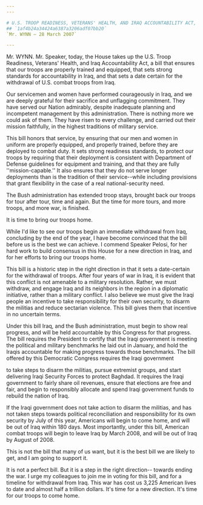 ```yaml
---
---

# U.S. TROOP READINESS, VETERANS' HEALTH, AND IRAQ ACCOUNTABILITY ACT,
## `1af4b24a34424a6387a3206adf07bb20`
`Mr. WYNN — 28 March 2007`

---
```



Mr. WYNN. Mr. Speaker, today, the House takes up the U.S. Troop 
Readiness, Veterans' Health, and Iraq Accountability Act, a bill that 
ensures that our troops are properly trained and equipped, that sets 
strong standards for accountability in Iraq, and that sets a date 
certain for the withdrawal of U.S. combat troops from Iraq.

Our servicemen and women have performed courageously in Iraq, and we 
are deeply grateful for their sacrifice and unflagging commitment. They 
have served our Nation admirably, despite inadequate planning and 
incompetent management by this administration. There is nothing more we 
could ask of them. They have risen to every challenge, and carried out 
their mission faithfully, in the highest traditions of military 
service.

This bill honors that service, by ensuring that our men and women in 
uniform are properly equipped, and properly trained, before they are 
deployed to combat duty. It sets strong readiness standards, to protect 
our troops by requiring that their deployment is consistent with 
Department of Defense guidelines for equipment and training, and that 
they are fully ''mission-capable.'' It also ensures that they do not 
serve longer deployments than is the tradition of their service--while 
including provisions that grant flexibility in the case of a real 
national-security need.

The Bush administration has extended troop stays, brought back our 
troops for tour after tour, time and again. But the time for more 
tours, and more troops, and more war, is finished.

It is time to bring our troops home.

While I'd like to see our troops begin an immediate withdrawal from 
Iraq, concluding by the end of the year, I have become convinced that 
the bill before us is the best we can achieve. I commend Speaker 
Pelosi, for her hard work to build consensus in this House for a new 
direction in Iraq, and for her efforts to bring our troops home.

This bill is a historic step in the right direction in that it sets a 
date-certain for the withdrawal of troops. After four years of war in 
Iraq, it is evident that this conflict is not amenable to a military 
resolution. Rather, we must withdraw, and engage Iraq and its neighbors 
in the region in a diplomatic initiative, rather than a military 
conflict. I also believe we must give the Iraqi people an incentive to 
take responsibility for their own security, to disarm the militias and 
reduce sectarian violence. This bill gives them that incentive in no 
uncertain terms.

Under this bill Iraq, and the Bush administration, must begin to show 
real progress, and will be held accountable by this Congress for that 
progress. The bill requires the President to certify that the Iraqi 
government is meeting the political and military benchmarks he laid out 
in January, and hold the Iraqis accountable for making progress towards 
those benchmarks. The bill offered by this Democratic Congress requires 
the Iraqi government


to take steps to disarm the militias, pursue extremist groups, and 
start delivering Iraqi Security Forces to protect Baghdad. It requires 
the Iraqi government to fairly share oil revenues, ensure that 
elections are free and fair, and begin to responsibly allocate and 
spend Iraqi government funds to rebuild the nation of Iraq.

If the Iraqi government does not take action to disarm the militias, 
and has not taken steps towards political reconciliation and 
responsibility for its own security by July of this year, Americans 
will begin to come home, and will be out of Iraq within 180 days. Most 
importantly, under this bill, American combat troops will begin to 
leave Iraq by March 2008, and will be out of Iraq by August of 2008.

This is not the bill that many of us want, but it is the best bill we 
are likely to get, and I am going to support it.

It is not a perfect bill. But it is a step in the right direction--
towards ending the war. I urge my colleagues to join me in voting for 
this bill, and for a timeline for withdrawal from Iraq. This war has 
cost us 3,225 American lives to date and almost half a trillion 
dollars. It's time for a new direction. It's time for our troops to 
come home.
